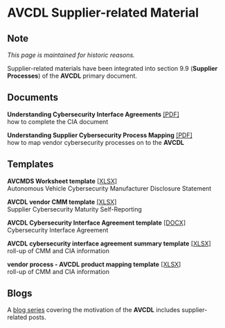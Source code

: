 # AVCDL Supplier-related Material

## Note

*This page is maintained for historic reasons.*

Supplier-related materials have been integrated into section 9.9 (**Supplier Processes**) of the **AVCDL** primary document.

## Documents

**Understanding Cybersecurity Interface Agreements** [[PDF]](../elaboration_documents/Understanding%20Cybersecurity%20Interface%20Agreements.pdf) <br/> how to complete the CIA document

**Understanding Supplier Cybersecurity Process Mapping** [[PDF]](../elaboration_documents/Understanding%20Supplier%20Cybersecurity%20Process%20Mapping.pdf) <br/> how to map vendor cybersecurity processes on to the **AVCDL**

## Templates

**AVCMDS Worksheet template** [[XLSX]](../templates/AVCMDS%20Worksheet%20template.xlsx) <br/> Autonomous Vehicle Cybersecurity Manufacturer Disclosure Statement

**AVCDL vendor CMM template** [[XLSX]](../templates/AVCDL%20vendor%20CMM%20template.xlsx) <br/> Supplier Cybersecurity Maturity Self-Reporting

**AVCDL Cybersecurity Interface Agreement template** [[DOCX]](../templates/AVCDL%20Cybersecurity%20Interface%20Agreement%20template.docx) <br/> Cybersecurity Interface Agreement

**AVCDL cybersecurity interface agreement summary template** [[XLSX]](../templates/AVCDL%20cybersecurity%20interface%20agreement%20summary%20template.xlsx) <br/> roll-up of CMM and CIA information

**vendor process - AVCDL product mapping template** [[XLSX]](../templates/vendor%20process%20-%20AVCDL%20product%20mapping%20template.xlsx) <br/> roll-up of CMM and CIA information

## Blogs

A [blog series](../../../background_material/blog_posts/README.md) covering the motivation of the **AVCDL** includes supplier-related posts.
